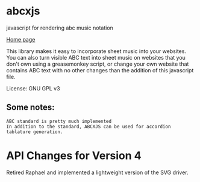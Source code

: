 abcxjs
======

javascript for rendering abc music notation

<a href="http://flvani.github.io/diatonic-map/index.html">Home page</a>

This library makes it easy to incorporate sheet music into your websites. You can also turn visible ABC text into sheet music on websites that you don't own using a greasemonkey script, or change your own website that contains ABC text with no other changes than the addition of this javascript file.

License: GNU GPL v3

Some notes:
---

    ABC standard is pretty much implemented
    In addition to the standard, ABCXJS can be used for accordion tablature generation.
    
API Changes for Version 4
===

Retired Raphael and implemented a lightweight version of the SVG driver.
